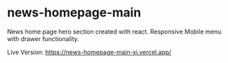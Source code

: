 # news-homepage-main
News home page hero section created with react. Responsive Mobile menu with drawer functionality.

Live Version: https://news-homepage-main-xi.vercel.app/
